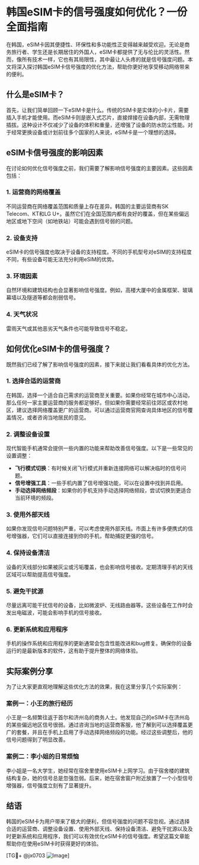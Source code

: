 # 韩国eSIM卡的信号强度如何优化？一份全面指南

在韩国，eSIM卡因其便捷性、环保性和多功能性正变得越来越受欢迎。无论是商务旅行者、学生还是长期居住的外国人，eSIM卡都提供了无与伦比的灵活性。然而，像所有技术一样，它也有其局限性，其中最让人头疼的就是信号强度问题。本文将深入探讨韩国eSIM卡信号强度的优化方法，帮助你更好地享受移动网络带来的便利。

## 什么是eSIM卡？

首先，让我们简单回顾一下eSIM卡是什么。传统的SIM卡是实体的小卡片，需要插入手机才能使用。而eSIM卡则是嵌入式芯片，直接焊接在设备内部，无需物理插拔。这种设计不仅减少了设备的体积和重量，还增强了设备的防水防尘性能。对于经常更换设备或计划前往多个国家的人来说，eSIM卡是一个理想的选择。

## eSIM卡信号强度的影响因素

在讨论如何优化信号强度之前，我们需要了解影响信号强度的主要因素。这些因素包括：

### 1. **运营商的网络覆盖**
   不同运营商在网络覆盖范围和质量上存在差异。韩国的主要运营商有SK Telecom、KT和LG U+。虽然它们在全国范围内都有良好的覆盖，但在某些偏远地区或地下空间（如地铁站）可能会遇到信号弱的问题。

### 2. **设备支持**
   eSIM卡的信号强度也取决于设备的支持程度。不同的手机型号对eSIM的支持程度不同，有些设备可能无法充分利用eSIM的优势。

### 3. **环境因素**
   自然环境和建筑结构也会显著影响信号强度。例如，高楼大厦中的金属框架、玻璃幕墙以及隧道等都会削弱信号。

### 4. **天气状况**
   雷雨天气或其他恶劣天气条件也可能导致信号不稳定。

## 如何优化eSIM卡的信号强度？

既然我们已经了解了影响信号强度的因素，接下来就让我们看看具体的优化方法。

### 1. **选择合适的运营商**
   在韩国，选择一个适合自己需求的运营商至关重要。如果你经常在城市中心活动，那么任何一家主要运营商的服务都足够好。但如果你需要经常前往郊区或农村地区，建议选择网络覆盖更广的运营商。可以通过运营商官网查询具体地区的信号覆盖情况，或者咨询当地居民的意见。

### 2. **调整设备设置**
   现代智能手机通常会提供一些内置的功能来帮助改善信号强度。以下是一些常见的设置调整：

   - **飞行模式切换**：有时候关闭飞行模式并重新连接网络可以解决临时的信号问题。
   - **信号增强工具**：一些手机内置了信号增强功能，可以在设置中找到并启用。
   - **手动选择网络频段**：如果你的手机支持手动选择网络频段，尝试切换到更适合当前环境的频段。

### 3. **使用外部天线**
   如果你发现信号问题特别严重，可以考虑使用外部天线。市面上有许多便携式的信号增强器，它们可以直接连接到你的手机，帮助捕捉更强的信号。

### 4. **保持设备清洁**
   设备的天线部分如果被灰尘或污垢覆盖，也会影响信号接收。定期清理手机的天线区域可以帮助提高信号强度。

### 5. **避免干扰源**
   尽量远离可能干扰信号的设备，比如微波炉、无线路由器等。这些设备在工作时会发出电磁波，可能会影响手机的信号接收。

### 6. **更新系统和应用程序**
   手机的操作系统和应用程序的更新通常会包含性能改进和bug修复。确保你的设备运行的是最新版本的软件，这有助于提升整体的网络体验。

## 实际案例分享

为了让大家更直观地理解这些优化方法的效果，我在这里分享几个实际案例：

### 案例一：小王的旅行经历
小王是一名频繁往返于首尔和济州岛的商务人士。他发现自己的eSIM卡在济州岛的某些偏远地区信号很弱。通过咨询当地的运营商客服，他了解到可以选择覆盖更广的套餐，并且在手机上启用了手动选择网络频段的功能。经过这些调整后，他的信号问题得到了明显改善。

### 案例二：李小姐的日常烦恼
李小姐是一名大学生，她经常在宿舍里使用eSIM卡上网学习。由于宿舍楼的建筑结构复杂，她的信号总是忽强忽弱。后来，她在宿舍窗户附近放置了一个小型信号增强器，信号强度立刻有了显著提升。

## 结语

韩国的eSIM卡为用户带来了极大的便利，但信号强度的问题不容忽视。通过选择合适的运营商、调整设备设置、使用外部天线、保持设备清洁、避免干扰源以及及时更新系统和应用程序，我们可以有效优化eSIM卡的信号强度。希望这篇文章能帮助你在使用eSIM卡时获得更好的体验。

[TG💪+ @jx0703 ![Image](https://github.com/user-attachments/assets/dbca1d08-cadb-493c-b0ec-ad6f7a83f270)]